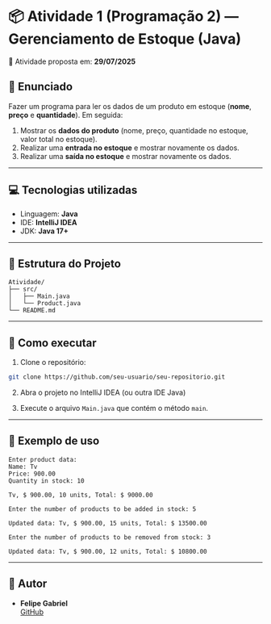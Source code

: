 # 📦 Atividade 1 (Programação 2) — Gerenciamento de Estoque (Java)

📅 Atividade proposta em: **29/07/2025**

## 📝 Enunciado

Fazer um programa para ler os dados de um produto em estoque (**nome**, **preço** e **quantidade**). Em seguida:

1. Mostrar os **dados do produto** (nome, preço, quantidade no estoque, valor total no estoque).
2. Realizar uma **entrada no estoque** e mostrar novamente os dados.
3. Realizar uma **saída no estoque** e mostrar novamente os dados.

---

## 💻 Tecnologias utilizadas

- Linguagem: **Java**
- IDE: **IntelliJ IDEA**
- JDK: **Java 17+**

---

## 📁 Estrutura do Projeto

```
Atividade/
├── src/
│   ├── Main.java
│   └── Product.java
└── README.md
```

---

## 🚀 Como executar

1. Clone o repositório:
```bash
git clone https://github.com/seu-usuario/seu-repositorio.git
```

2. Abra o projeto no IntelliJ IDEA (ou outra IDE Java)

3. Execute o arquivo `Main.java` que contém o método `main`.

---

## 📌 Exemplo de uso

```
Enter product data:
Name: Tv
Price: 900.00
Quantity in stock: 10

Tv, $ 900.00, 10 units, Total: $ 9000.00

Enter the number of products to be added in stock: 5

Updated data: Tv, $ 900.00, 15 units, Total: $ 13500.00

Enter the number of products to be removed from stock: 3

Updated data: Tv, $ 900.00, 12 units, Total: $ 10800.00
```

---

## 👤 Autor

- **Felipe Gabriel**  
  [GitHub](https://github.com/22felipe)
